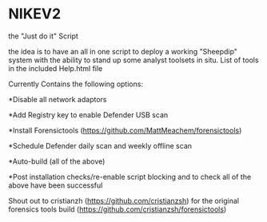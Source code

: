 # NIKEV2
the "Just do it" Script

the idea is to have an all in one script to deploy a working "Sheepdip" system with the ability to stand up some analyst toolsets in situ.
List of tools in the included Help.html file

Currently Contains the following options:

  *Disable all network adaptors
  
  *Add Registry key to enable Defender USB scan 

  *Install Forensictools (https://github.com/MattMeachem/forensictools)

  *Schedule Defender daily scan and weekly offline scan
  
  *Auto-build (all of the above)

  *Post installation checks/re-enable script blocking and to check all of the above have been successful
 
Shout out to cristianzh (https://github.com/cristianzsh) for the original forensics tools build (https://github.com/cristianzsh/forensictools)
